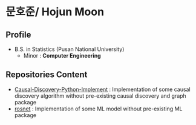 # 문호준/ Hojun Moon
## Profile

* B.S. in Statistics (Pusan National University)
  * Minor : **Computer Engineering**

## Repositories Content

* [Causal-Discovery-Python-Implement](https://github.com/papamoon0113/Causal-Discovery-Python-Implement) : Implementation of some causal discovery algorithm without pre-existing causal discovery and graph package
* [rosnet](https://github.com/papamoon0113/rosnet) : Implementation of some ML model without pre-existing ML package
